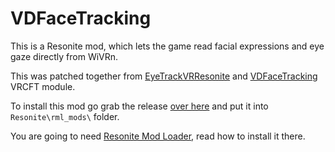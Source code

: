 # VDFaceTracking

This is a Resonite mod, which lets the game read facial expressions and eye gaze directly from WiVRn.

This was patched together from [EyeTrackVRResonite](https://github.com/galister/EyeTrackVRResonite) and [VDFaceTracking](https://github.com/Zeitheron/VDFaceTracking) VRCFT module.

To install this mod go grab the release [over here](https://github.com/ItsAlphaNeon/WiVRnFaceTracking/releases/latest) and put it into `Resonite\rml_mods\` folder.

You are going to need [Resonite Mod Loader](https://github.com/resonite-modding-group/ResoniteModLoader), read how to install it there.